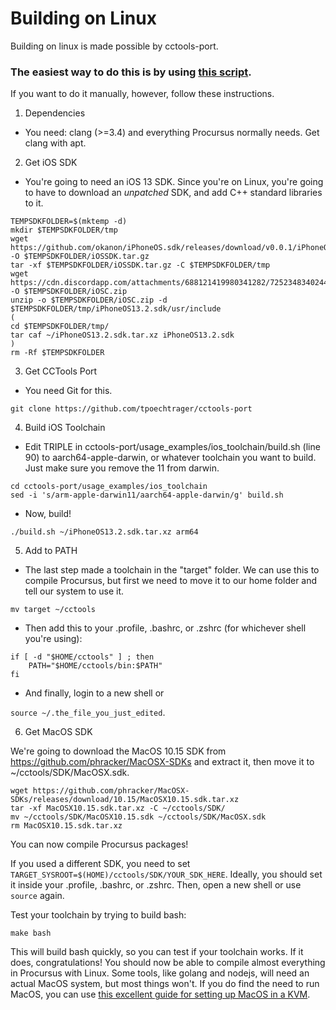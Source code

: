 # Building on Linux
Building on linux is made possible by cctools-port.

### The easiest way to do this is by using [this script](https://gist.github.com/1Conan/4347fd5f604cfe6116f7acb0237ef155).

If you want to do it manually, however, follow these instructions.

1. Dependencies
- You need: clang (>=3.4) and everything Procursus normally needs. Get clang with apt.

2. Get iOS SDK
- You're going to need an iOS 13 SDK. Since you're on Linux, you're going to have to download an _unpatched_ SDK, and add C++ standard libraries to it.
```
TEMPSDKFOLDER=$(mktemp -d)
mkdir $TEMPSDKFOLDER/tmp
wget https://github.com/okanon/iPhoneOS.sdk/releases/download/v0.0.1/iPhoneOS13.2.sdk.tar.gz -O $TEMPSDKFOLDER/iOSSDK.tar.gz
tar -xf $TEMPSDKFOLDER/iOSSDK.tar.gz -C $TEMPSDKFOLDER/tmp
wget https://cdn.discordapp.com/attachments/688121419980341282/725234834024431686/c.zip -O $TEMPSDKFOLDER/iOSC.zip
unzip -o $TEMPSDKFOLDER/iOSC.zip -d $TEMPSDKFOLDER/tmp/iPhoneOS13.2.sdk/usr/include
(
cd $TEMPSDKFOLDER/tmp/
tar caf ~/iPhoneOS13.2.sdk.tar.xz iPhoneOS13.2.sdk
)
rm -Rf $TEMPSDKFOLDER
```

3. Get CCTools Port
- You need Git for this. 

```git clone https://github.com/tpoechtrager/cctools-port```

4. Build iOS Toolchain
- Edit TRIPLE in cctools-port/usage_examples/ios_toolchain/build.sh (line 90) to aarch64-apple-darwin, or whatever toolchain you want to build. Just make sure you remove the 11 from darwin.
```
cd cctools-port/usage_examples/ios_toolchain
sed -i 's/arm-apple-darwin11/aarch64-apple-darwin/g' build.sh
```
- Now, build!

```./build.sh ~/iPhoneOS13.2.sdk.tar.xz arm64```

5. Add to PATH
- The last step made a toolchain in the "target" folder. We can use this to compile Procursus, but first we need to move it to our home folder and tell our system to use it.

```mv target ~/cctools```
- Then add this to your .profile, .bashrc, or .zshrc (for whichever shell you're using):
```
if [ -d "$HOME/cctools" ] ; then
    PATH="$HOME/cctools/bin:$PATH"
fi
```
- And finally, login to a new shell or

```source ~/.the_file_you_just_edited```. 


6. Get MacOS SDK

We're going to download the MacOS 10.15 SDK from https://github.com/phracker/MacOSX-SDKs and extract it, then move it to ~/cctools/SDK/MacOSX.sdk.
```
wget https://github.com/phracker/MacOSX-SDKs/releases/download/10.15/MacOSX10.15.sdk.tar.xz
tar -xf MacOSX10.15.sdk.tar.xz -C ~/cctools/SDK/
mv ~/cctools/SDK/MacOSX10.15.sdk ~/cctools/SDK/MacOSX.sdk
rm MacOSX10.15.sdk.tar.xz
```

You can now compile Procursus packages!

If you used a different SDK, you need to set `TARGET_SYSROOT=$(HOME)/cctools/SDK/YOUR_SDK_HERE`.
Ideally, you should set it inside your .profile, .bashrc, or .zshrc. Then, open a new shell or use ```source``` again.

Test your toolchain by trying to build bash: 

```make bash```

This will build bash quickly, so you can test if your toolchain works. If it does, congratulations! 
You should now be able to compile almost everything in Procursus with Linux. 
Some tools, like golang and nodejs, will need an actual MacOS system, but most things won't. If you do find the need to run MacOS, you can use [this excellent guide for setting up MacOS in a KVM](https://github.com/foxlet/macOS-Simple-KVM).
